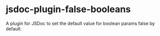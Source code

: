 # jsdoc-plugin-false-booleans
A plugin for JSDoc to set the default value for boolean params false by default.
